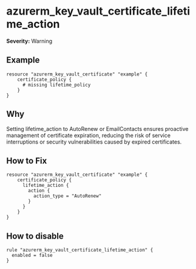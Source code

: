 # azurerm_key_vault_certificate_lifetime_action

**Severity:** Warning


## Example

```hcl
resource "azurerm_key_vault_certificate" "example" {
    certificate_policy {
      # missing lifetime_policy 
    }
}
```

## Why

Setting lifetime_action to AutoRenew or EmailContacts ensures proactive management of certificate expiration, reducing the risk of service interruptions or security vulnerabilities caused by expired certificates.

## How to Fix

```hcl
resource "azurerm_key_vault_certificate" "example" {
    certificate_policy {
      lifetime_action {
        action {
          action_type = "AutoRenew"
        }
      }
    }
}
```


## How to disable

```hcl
rule "azurerm_key_vault_certificate_lifetime_action" {
  enabled = false
}
```


